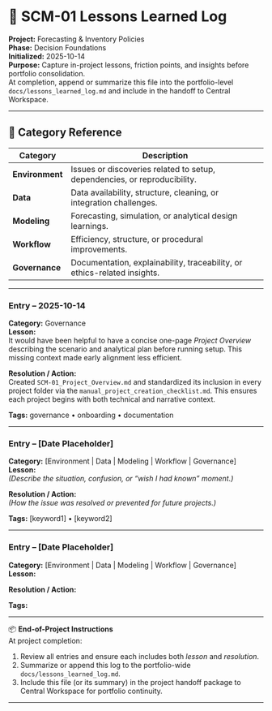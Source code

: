 # 🧠 SCM-01 Lessons Learned Log

**Project:** Forecasting & Inventory Policies  
**Phase:** Decision Foundations  
**Initialized:** 2025-10-14  
**Purpose:** Capture in-project lessons, friction points, and insights before portfolio consolidation.  
At completion, append or summarize this file into the portfolio-level `docs/lessons_learned_log.md` and include in the handoff to Central Workspace.

---

## 📘 Category Reference

| Category | Description |
|-----------|--------------|
| **Environment** | Issues or discoveries related to setup, dependencies, or reproducibility. |
| **Data** | Data availability, structure, cleaning, or integration challenges. |
| **Modeling** | Forecasting, simulation, or analytical design learnings. |
| **Workflow** | Efficiency, structure, or procedural improvements. |
| **Governance** | Documentation, explainability, traceability, or ethics-related insights. |

---

### Entry – 2025-10-14

**Category:** Governance  
**Lesson:**  
It would have been helpful to have a concise one-page *Project Overview* describing the scenario and analytical plan before running setup. This missing context made early alignment less efficient.

**Resolution / Action:**  
Created `SCM-01_Project_Overview.md` and standardized its inclusion in every project folder via the `manual_project_creation_checklist.md`. This ensures each project begins with both technical and narrative context.

**Tags:** governance • onboarding • documentation

---

### Entry – [Date Placeholder]

**Category:** [Environment | Data | Modeling | Workflow | Governance]  
**Lesson:**  
*(Describe the situation, confusion, or “wish I had known” moment.)*

**Resolution / Action:**  
*(How the issue was resolved or prevented for future projects.)*

**Tags:** [keyword1] • [keyword2]

---

### Entry – [Date Placeholder]

**Category:** [Environment | Data | Modeling | Workflow | Governance]  
**Lesson:**  

**Resolution / Action:**  

**Tags:**  

---

📦 **End-of-Project Instructions**  
At project completion:
1. Review all entries and ensure each includes both *lesson* and *resolution*.  
2. Summarize or append this log to the portfolio-wide `docs/lessons_learned_log.md`.  
3. Include this file (or its summary) in the project handoff package to Central Workspace for portfolio continuity.

---

